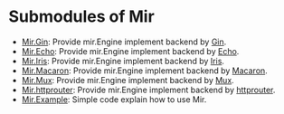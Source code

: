 # Submodules of Mir

* [Mir.Gin](gin): Provide mir.Engine implement backend by [Gin](https://github.com/gin-gonic/gin).
* [Mir.Echo](echo): Provide mir.Engine implement backend by [Echo](https://github.com/labstack/echo).
* [Mir.Iris](iris): Provide mir.Engine implement backend by [Iris](https://github.com/kataras/iris).
* [Mir.Macaron](macaron): Provide mir.Engine implement backend by [Macaron](https://github.com/go-macaron/macaron).
* [Mir.Mux](mux): Provide mir.Engine implement backend by [Mux](https://github.com/gorilla/mux).
* [Mir.httprouter](httprouter): Provide mir.Engine implement backend by [httprouter](github.com/julienschmidt/httprouter).
* [Mir.Example](example): Simple code explain how to use Mir.
